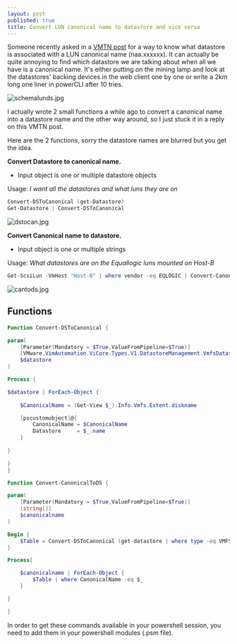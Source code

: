 ```yaml
---
layout: post
published: true
title: Convert LUN canonical name to datastore and vice versa
---
```

Someone recently asked in a [VMTN post](https://communities.vmware.com/thread/544815) for a way to know what datastore is associated with a LUN canonical name (naa.xxxxxx). It can actually be quite annoying to find which datastore we are talking about when all we have is a canonical name. It's either putting on the mining lamp and look at the datastores' backing devices in the web client one by one or write a 2km long one liner in powerCLI after 10 tries.

![schemalunds.jpg]({{site.baseurl}}/img/schemalunds.jpg)

I actually wrote 2 small functions a while ago to convert a canonical name into a datastore name and the other way around, so I just stuck it in a reply on this VMTN post.

Here are the 2 functions, sorry the datastore names are blurred but you get the idea.

**Convert Datastore to canonical name.**
- Input object is one or multiple datastore objects

Usage: _I want all the datastores and what luns they are on_

```Powershell
Convert-DSToCanonical (get-Datastore)
Get-Datastore | Convert-DSToCanonical
```

![dstocan.jpg]({{site.baseurl}}/img/dstocan.jpg)

**Convert Canonical name to datastore.**
- Input object is one or multiple strings

Usage: _What datastores are on the Equallogic luns mounted on Host-B_

```Powershell
Get-ScsiLun -VmHost "Host-B" | where vendor -eq EQLOGIC | Convert-CanonicalToDS
```

![cantods.jpg]({{site.baseurl}}/img/cantods.jpg)

## Functions

```Powershell
Function Convert-DSToCanonical {

param(
    [Parameter(Mandatory = $True,ValueFromPipeline=$True)]
    [VMware.VimAutomation.ViCore.Types.V1.DatastoreManagement.VmfsDatastoreImpl[]]
    $datastore
)

Process {

$datastore | ForEach-Object {
 
    $CanonicalName = (Get-View $_).Info.Vmfs.Extent.diskname

    [pscustomobject]@{
        CanonicalName = $CanonicalName
        Datastore     = $_.name
    }
  
}

}
}
```

```Powershell
Function Convert-CanonicalToDS {

param(
    [Parameter(Mandatory = $True,ValueFromPipeline=$True)]
    [string[]]
    $canonicalname
)

Begin {
    $Table = Convert-DSToCanonical (get-datastore | where type -eq VMFS)
}

Process{

    $canonicalname | ForEach-Object {
        $Table | where CanonicalName -eq $_
    }

}

}
```

In order to get these commands available in your powershell session, you need to add them in your powershell modules (.psm file).
